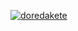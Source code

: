 [![doredakete](https://img.youtube.com/vi/bZtr0bbyWH8/0.jpg)](https://www.youtube.com/watch?v=bZtr0bbyWH8)
